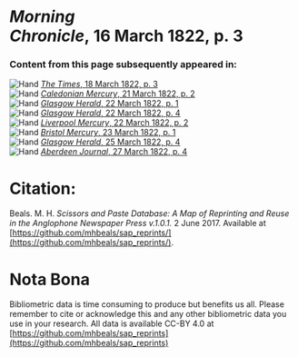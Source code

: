 # *Morning Chronicle*, 16 March 1822, p. 3  
  
### Content from this page subsequently appeared in:  
![Hand](http://scissorsandpaste.net/wp-content/uploads/2017/06/smallhandpointer.png) [*The Times*, 18 March 1822, p. 3](https://mhbeals.github.io/sap_html/The-Times/The-Times-18-March-1822-p-3)  
![Hand](http://scissorsandpaste.net/wp-content/uploads/2017/06/smallhandpointer.png) [*Caledonian Mercury*, 21 March 1822, p. 2](https://mhbeals.github.io/sap_html/Caledonian-Mercury/Caledonian-Mercury-21-March-1822-p-2)  
![Hand](http://scissorsandpaste.net/wp-content/uploads/2017/06/smallhandpointer.png) [*Glasgow Herald*, 22 March 1822, p. 1](https://mhbeals.github.io/sap_html/Glasgow-Herald/Glasgow-Herald-22-March-1822-p-1)  
![Hand](http://scissorsandpaste.net/wp-content/uploads/2017/06/smallhandpointer.png) [*Glasgow Herald*, 22 March 1822, p. 4](https://mhbeals.github.io/sap_html/Glasgow-Herald/Glasgow-Herald-22-March-1822-p-4)  
![Hand](http://scissorsandpaste.net/wp-content/uploads/2017/06/smallhandpointer.png) [*Liverpool Mercury*, 22 March 1822, p. 2](https://mhbeals.github.io/sap_html/Liverpool-Mercury/Liverpool-Mercury-22-March-1822-p-2)  
![Hand](http://scissorsandpaste.net/wp-content/uploads/2017/06/smallhandpointer.png) [*Bristol Mercury*, 23 March 1822, p. 1](https://mhbeals.github.io/sap_html/Bristol-Mercury/Bristol-Mercury-23-March-1822-p-1)  
![Hand](http://scissorsandpaste.net/wp-content/uploads/2017/06/smallhandpointer.png) [*Glasgow Herald*, 25 March 1822, p. 4](https://mhbeals.github.io/sap_html/Glasgow-Herald/Glasgow-Herald-25-March-1822-p-4)  
![Hand](http://scissorsandpaste.net/wp-content/uploads/2017/06/smallhandpointer.png) [*Aberdeen Journal*, 27 March 1822, p. 4](https://mhbeals.github.io/sap_html/Aberdeen-Journal/Aberdeen-Journal-27-March-1822-p-4)  


# Citation: 

Beals. M. H. *Scissors and Paste Database: A Map of Reprinting and Reuse in the Anglophone Newspaper Press v.1.0.1.* 2 June 2017. Available at [https://github.com/mhbeals/sap_reprints/](https://github.com/mhbeals/sap_reprints/). 

# Nota Bona

Bibliometric data is time consuming to produce but benefits us all. Please remember to cite or acknowledge this and any other bibliometric data you use in your research. All data is available CC-BY 4.0 at [https://github.com/mhbeals/sap_reprints](https://github.com/mhbeals/sap_reprints)